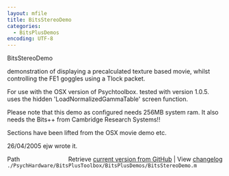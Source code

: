 ```yaml
---
layout: mfile
title: BitsStereoDemo
categories:
  - BitsPlusDemos
encoding: UTF-8
---
```


BitsStereoDemo

demonstration of displaying a precalculated texture based movie, whilst
controlling the FE1 goggles using a Tlock packet.

For use with the OSX version of Psychtoolbox.
tested with version 1.0.5.
uses the hidden 'LoadNormalizedGammaTable' screen function.

Please note that this demo as configured needs 256MB system ram.
It also needs the Bits++ from Cambridge Research Systems!!

Sections have been lifted from the OSX movie demo etc.

26/04/2005    ejw     wrote it.


<div class="code_header" style="text-align:right;">
  <span style="float:left;">Path&nbsp;&nbsp;</span> <span class="counter">Retrieve <a href=
  "https://raw.github.com/Psychtoolbox-3/Psychtoolbox-3/beta/./PsychHardware/BitsPlusToolbox/BitsPlusDemos/BitsStereoDemo.m">current version from GitHub</a> | View <a href=
  "https://github.com/Psychtoolbox-3/Psychtoolbox-3/commits/beta/./PsychHardware/BitsPlusToolbox/BitsPlusDemos/BitsStereoDemo.m">changelog</a></span>
</div>
<div class="code">
  <code>./PsychHardware/BitsPlusToolbox/BitsPlusDemos/BitsStereoDemo.m</code>
</div>
